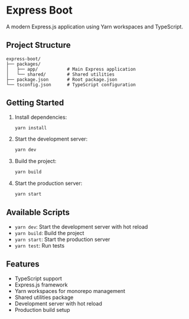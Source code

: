 # Express Boot

A modern Express.js application using Yarn workspaces and TypeScript.

## Project Structure

```
express-boot/
├── packages/
│   ├── app/           # Main Express application
│   └── shared/        # Shared utilities
├── package.json       # Root package.json
└── tsconfig.json      # TypeScript configuration
```

## Getting Started

1. Install dependencies:

   ```bash
   yarn install
   ```

2. Start the development server:

   ```bash
   yarn dev
   ```

3. Build the project:

   ```bash
   yarn build
   ```

4. Start the production server:
   ```bash
   yarn start
   ```

## Available Scripts

- `yarn dev`: Start the development server with hot reload
- `yarn build`: Build the project
- `yarn start`: Start the production server
- `yarn test`: Run tests

## Features

- TypeScript support
- Express.js framework
- Yarn workspaces for monorepo management
- Shared utilities package
- Development server with hot reload
- Production build setup
